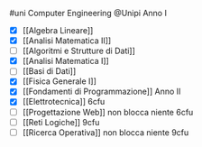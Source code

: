 #uni Computer Engineering @Unipi 
Anno I
- [x] [[Algebra Lineare]] 
- [x] [[Analisi Matematica II]] 
- [ ] [[Algoritmi e Strutture di Dati]] 
- [x] [[Analisi Matematica I]] 
- [ ] [[Basi di Dati]] 
- [x] [[Fisica Generale I]] 
- [x] [[Fondamenti di Programmazione]] 
Anno II
- [x] [[Elettrotecnica]] 6cfu 
- [ ] [[Progettazione Web]] non blocca niente 6cfu
- [ ] [[Reti Logiche]] 9cfu
- [ ] [[Ricerca Operativa]] non blocca niente 9cfu 